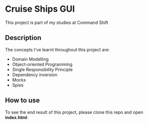 # Cruise Ships GUI
This project is part of my studies at Command Shift

## Description
The concepts I've learnt throughout this project are:

- Domain Modelling
- Object-oriented Programming
- Single Responsibility Principle
- Dependency inversion
- Mocks
- Spies

## How to use

To see the end result of this project, please clone this repo and open **index.html**
